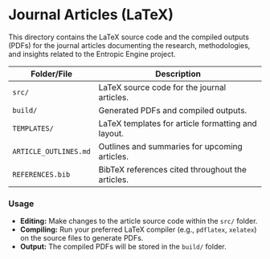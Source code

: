 # Journal Articles (LaTeX)

This directory contains the LaTeX source code and the compiled outputs (PDFs) for the journal articles documenting the research, methodologies, and insights related to the Entropic Engine project.

| Folder/File              | Description                                                            |
|--------------------------|------------------------------------------------------------------------|
| `src/`                   | LaTeX source code for the journal articles.                            |
| `build/`                 | Generated PDFs and compiled outputs.                                   |
| `TEMPLATES/`             | LaTeX templates for article formatting and layout.                     |
| `ARTICLE_OUTLINES.md`    | Outlines and summaries for upcoming articles.                          |
| `REFERENCES.bib`         | BibTeX references cited throughout the articles.                       |

### Usage

- **Editing:** Make changes to the article source code within the `src/` folder.
- **Compiling:** Run your preferred LaTeX compiler (e.g., `pdflatex`, `xelatex`) on the source files to generate PDFs.
- **Output:** The compiled PDFs will be stored in the `build/` folder.
